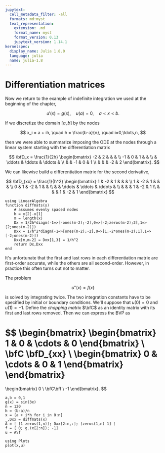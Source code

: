 ```yaml
---
jupytext:
  cell_metadata_filter: -all
  formats: md:myst
  text_representation:
    extension: .md
    format_name: myst
    format_version: 0.13
    jupytext_version: 1.14.1
kernelspec:
  display_name: Julia 1.8.0
  language: julia
  name: julia-1.8
---
```


# Differentiation matrices

Now we return to the example of indefinite integration we used at the beginning of the chapter,

$$
u'(x) = g(x), \quad u(a)=0, \quad a < x < b. 
$$

If we discretize the domain $[a,b]$ by the nodes

$$
x_i = a + ih, \quad h = \frac{b-a}{n}, \quad i=0,\ldots,n,
$$

then we were able to summarize imposing the ODE at the nodes through a linear system starting with the differentiation matrix

$$
\bfD_x = 
\frac{1}{2h}
\begin{bmatrix} 
-2 & 2 & & & \\ 
-1 & 0 & 1 & & \\ 
& \ddots & \ddots & \ddots  & \\ 
& & -1 & 0 & 1 \\ 
& & & -2 & 2 
\end{bmatrix}.
$$

We can likewise build a differentiation matrix for the second derivative,

$$
\bfD_{xx} = \frac{1}{h^2}  \begin{bmatrix} 
1 & -2 & 1 & & & \\ 
1 & -2 & 1 & & & \\ 
0 & 1 & -2 & 1 & & \\ 
& & \ddots & \ddots & \ddots & \\ 
& & & 1 & -2 & 1 \\
& & & 1 & -2 & 1 
\end{bmatrix}
$$

```{code-cell}
using LinearAlgebra
function diffmats(x)
    # assumes evenly spaced nodes
    h = x[2]-x[1]
    m = length(x)
    Dx = 1/2h*diagm(-1=>[-ones(m-2);-2],0=>[-2;zeros(m-2);2],1=>[2;ones(m-2)])
    Dxx = 1/h^2*diagm(-1=>[ones(m-2);-2],0=>[1;-2*ones(m-2);1],1=>[-2;ones(m-2)])
    Dxx[m,m-2] = Dxx[1,3] = 1/h^2
    return Dx,Dxx
end
```

It's unfortunate that the first and last rows in each differentiation matrix are first-order accurate, while the others are all second-order. However, in practice this often turns out not to matter.

The problem

$$
u''(x) = f(x)
$$

is solved by integrating twice. The two integration constants have to be specified by initial or boundary conditions. We'll suppose that $u(0)=0$ and $u(1)=-1$. Define the *chopping matrix* $\bfC$ as an identity matrix with its first and last rows removed. Then we can express the BVP as

$$
\begin{bmatrix}
\begin{bmatrix}
  1 & 0 & \cdots & 0 
\end{bmatrix}
\\ \bfC \bfD_{xx} \\ 
\begin{bmatrix}
  0 & \cdots & 0 & 1
\end{bmatrix}
\end{bmatrix} 
= 
\begin{bmatrix}
  0 \\ \bfC\bff \\ -1
\end{bmatrix}. 
$$

```{code-cell}
a,b = 0,1
g(x) = sin(3x)
n = 120
h = (b-a)/n
x = [a + i*h for i in 0:n]
_,Dxx = diffmats(x)
A = [ [1 zeros(1,n)]; Dxx[2:n,:]; [zeros(1,n) 1] ]
f = [ 0; g.(x[2:n]); -1]
u = A\f

using Plots
plot(x,u)
```
